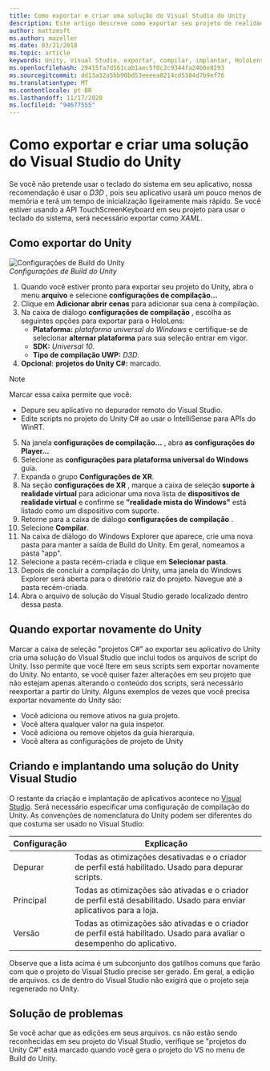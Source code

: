 ```yaml
---
title: Como exportar e criar uma solução do Visual Studio do Unity
description: Este artigo descreve como exportar seu projeto de realidade misturada do Unity para que você possa compilar e implantar no Visual Studio.
author: mattzmsft
ms.author: mazeller
ms.date: 03/21/2018
ms.topic: article
keywords: Unity, Visual Studio, exportar, compilar, implantar, HoloLens, headset de realidade misturada, headset de realidade mista do Windows, headset da realidade virtual, UWP, implantação
ms.openlocfilehash: 29415fa7d561cab1aec5f0c2c9344fa24b0e8293
ms.sourcegitcommit: dd13a32a5bb90bd53eeeea8214cd5384d7b9ef76
ms.translationtype: MT
ms.contentlocale: pt-BR
ms.lasthandoff: 11/17/2020
ms.locfileid: "94677555"
---
```

# <a name="exporting-and-building-a-unity-visual-studio-solution"></a>Como exportar e criar uma solução do Visual Studio do Unity

Se você não pretende usar o teclado do sistema em seu aplicativo, nossa recomendação é usar o *D3D* , pois seu aplicativo usará um pouco menos de memória e terá um tempo de inicialização ligeiramente mais rápido. Se você estiver usando a API TouchScreenKeyboard em seu projeto para usar o teclado do sistema, será necessário exportar como *XAML*.

## <a name="how-to-export-from-unity"></a>Como exportar do Unity

![Configurações de Build do Unity](images/unitybuildsettings-300px.png)<br>
*Configurações de Build do Unity*

1. Quando você estiver pronto para exportar seu projeto do Unity, abra o menu **arquivo** e selecione **configurações de compilação...**
2. Clique em **Adicionar abrir cenas** para adicionar sua cena à compilação.
3. Na caixa de diálogo **configurações de compilação** , escolha as seguintes opções para exportar para o HoloLens:
   * **Plataforma:** *plataforma universal do Windows* e certifique-se de selecionar **alternar plataforma** para sua seleção entrar em vigor.
   * **SDK:** *Universal 10*.
   * **Tipo de compilação UWP:** *D3D*.
4. **Opcional**: **projetos do Unity C#:** marcado.

>[!NOTE]
>Marcar essa caixa permite que você:
>* Depure seu aplicativo no depurador remoto do Visual Studio.
>* Edite scripts no projeto do Unity C# ao usar o IntelliSense para APIs do WinRT.

5. Na janela **configurações de compilação...** , abra **as configurações do Player...**
6. Selecione as **configurações para plataforma universal do Windows** guia.
7. Expanda o grupo **Configurações de XR**.
8. Na seção **configurações de XR** , marque a caixa de seleção **suporte à realidade virtual** para adicionar uma nova lista de **dispositivos de realidade virtual** e confirme se **"realidade mista do Windows"** está listado como um dispositivo com suporte.
9. Retorne para a caixa de diálogo **configurações de compilação** .
10. Selecione **Compilar**.
11. Na caixa de diálogo do Windows Explorer que aparece, crie uma nova pasta para manter a saída de Build do Unity. Em geral, nomeamos a pasta "app".
12. Selecione a pasta recém-criada e clique em **Selecionar pasta**.
13. Depois de concluir a compilação do Unity, uma janela do Windows Explorer será aberta para o diretório raiz do projeto. Navegue até a pasta recém-criada.
14. Abra o arquivo de solução do Visual Studio gerado localizado dentro dessa pasta.

## <a name="when-to-re-export-from-unity"></a>Quando exportar novamente do Unity

Marcar a caixa de seleção "projetos C#" ao exportar seu aplicativo do Unity cria uma solução do Visual Studio que inclui todos os arquivos de script do Unity. Isso permite que você Itere em seus scripts sem exportar novamente do Unity. No entanto, se você quiser fazer alterações em seu projeto que não estejam apenas alterando o conteúdo dos scripts, será necessário reexportar a partir do Unity. Alguns exemplos de vezes que você precisa exportar novamente do Unity são:
* Você adiciona ou remove ativos na guia projeto.
* Você altera qualquer valor na guia inspetor.
* Você adiciona ou remove objetos da guia hierarquia.
* Você altera as configurações de projeto de Unity

## <a name="building-and-deploying-a-unity-visual-studio-solution"></a>Criando e implantando uma solução do Unity Visual Studio

O restante da criação e implantação de aplicativos acontece no [Visual Studio](../platform-capabilities-and-apis/using-visual-studio.md). Será necessário especificar uma configuração de compilação do Unity. As convenções de nomenclatura do Unity podem ser diferentes do que costuma ser usado no Visual Studio:

|  Configuração  |  Explicação | 
|----------|----------|
|  Depurar  |  Todas as otimizações desativadas e o criador de perfil está habilitado. Usado para depurar scripts. | 
|  Principal  |  Todas as otimizações são ativadas e o criador de perfil está desabilitado. Usado para enviar aplicativos para a loja. | 
|  Versão  |  Todas as otimizações são ativadas e o criador de perfil está habilitado. Usado para avaliar o desempenho do aplicativo. | 

Observe que a lista acima é um subconjunto dos gatilhos comuns que farão com que o projeto do Visual Studio precise ser gerado. Em geral, a edição de arquivos. cs de dentro do Visual Studio não exigirá que o projeto seja regenerado no Unity.

## <a name="troubleshooting"></a>Solução de problemas

Se você achar que as edições em seus arquivos. cs não estão sendo reconhecidas em seu projeto do Visual Studio, verifique se "projetos do Unity C#" está marcado quando você gera o projeto do VS no menu de Build do Unity.
